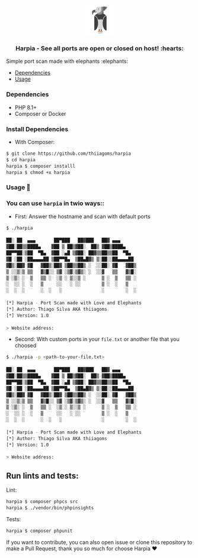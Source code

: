 <p align="center">
  <a href="https://github.com/thiiagoms/harpia">
    <img src="assets/harpia.png" alt="Logo" width="80" height="80">
  </a>
     <h3 align="center">Harpia - See all ports are open or closed on host! :hearts:</h3>
</p>

Simple port scan made with elephants :elephants:

- [Dependencies](#Dependencies)
- [Usage](#Usage)

### Dependencies
* PHP 8.1+
* Composer or Docker


### Install Dependencies

- With Composer:

```bash
$ git clone https://github.com/thiiagoms/harpia
$ cd harpia
harpia $ composer installl
harpia $ chmod +x harpia
```
### Usage :hammer:

### You can use `harpia` in twio ways:: 

* First: Answer the hostname and scan with default ports
```bash
$ ./harpia

██░ ██  ▄▄▄       ██▀███   ██▓███   ██▓ ▄▄▄      
▓██░██▒▒████▄    ▓██ ▒ ██▒▓██░  ██▒ ▓██▒████▄    
██▀▀██░▒██  ▀█▄  ▓██ ░▄█ ▒▓██░ ██▓▒▒██▒▒██  ▀█▄  
▓█ ░██ ░██▄▄▄▄██ ▒██▀▀█▄  ▒██▄█▓▒ ▒░██░░██▄▄▄▄██ 
▓█▒░██▓ ▓█   ▓██▒░██▓ ▒██▒▒██▒ ░  ░░██░ ▓█   ▓██▒
▒ ░░▒░▒ ▒▒   ▓▒█░░ ▒▓ ░▒▓░▒▓▒░ ░  ░░▓   ▒▒   ▓▒█░
▒ ░▒░ ░  ▒   ▒▒ ░  ░▒ ░ ▒░░▒ ░      ▒ ░  ▒   ▒▒ ░
░  ░░ ░  ░   ▒     ░░   ░ ░░        ▒ ░  ░   ▒   
░  ░  ░      ░  ░   ░               ░        ░  ░

[*] Harpia - Port Scan made with Love and Elephants
[*] Author: Thiago Silva AKA thiiagoms
[*] Version: 1.0

> Website address: 
```

* Second: With custom ports in your `file.txt` or another file that you choosed
```bash
$ ./harpia -p <path-to-your-file.txt>

██░ ██  ▄▄▄       ██▀███   ██▓███   ██▓ ▄▄▄      
▓██░██▒▒████▄    ▓██ ▒ ██▒▓██░  ██▒ ▓██▒████▄    
██▀▀██░▒██  ▀█▄  ▓██ ░▄█ ▒▓██░ ██▓▒▒██▒▒██  ▀█▄  
▓█ ░██ ░██▄▄▄▄██ ▒██▀▀█▄  ▒██▄█▓▒ ▒░██░░██▄▄▄▄██ 
▓█▒░██▓ ▓█   ▓██▒░██▓ ▒██▒▒██▒ ░  ░░██░ ▓█   ▓██▒
▒ ░░▒░▒ ▒▒   ▓▒█░░ ▒▓ ░▒▓░▒▓▒░ ░  ░░▓   ▒▒   ▓▒█░
▒ ░▒░ ░  ▒   ▒▒ ░  ░▒ ░ ▒░░▒ ░      ▒ ░  ▒   ▒▒ ░
░  ░░ ░  ░   ▒     ░░   ░ ░░        ▒ ░  ░   ▒   
░  ░  ░      ░  ░   ░               ░        ░  ░

[*] Harpia - Port Scan made with Love and Elephants
[*] Author: Thiago Silva AKA thiiagoms
[*] Version: 1.0

> Website address: 
```

## Run lints and tests:

Lint: 

```bash
harpia $ composer phpcs src
harpia $ ./vendor/bin/phpinsights
```

Tests:
```bash
harpia $ composer phpunit
```

If you want to contribute, you can also open issue or clone this repository to make a Pull Request, thank you so much for choose Harpia :hearts:
